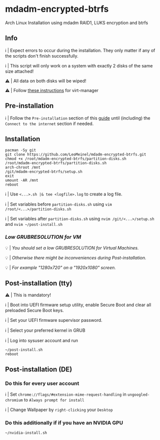 # mdadm-encrypted-btrfs

Arch Linux Installation using mdadm RAID1, LUKS encryption and btrfs

## Info

:information_source: | Expect errors to occur during the installation. They only matter if any of the scripts don't finish successfully.

:information_source: | This script will only work on a system with exactly 2 disks of the same size attached!

:warning: | All data on both disks will be wiped!

:warning: | Follow [these instructions](https://github.com/LeoMeinel/mdadm-encrypted-btrfs/blob/encrypted-boot-partition/secure_boot_virt-manager.md) for virt-manager

## Pre-installation

:information_source: | Follow the `Pre-installation` section of this [guide](https://wiki.archlinux.org/title/Installation_guide#Pre-installation) until (including) the `Connect to the internet` section if needed.

## Installation

```
pacman -Sy git
git clone https://github.com/LeoMeinel/mdadm-encrypted-btrfs.git
chmod +x /root/mdadm-encrypted-btrfs/partition-disks.sh
/root/mdadm-encrypted-btrfs/partition-disks.sh
arch-chroot /mnt
/git/mdadm-encrypted-btrfs/setup.sh
exit
umount -AR /mnt
reboot
```

:information_source: | Use `<...>.sh |& tee <logfile>.log` to create a log file.

:information_source: | Set variables before `partition-disks.sh` using `vim /root/<...>/partition-disks.sh`

:information_source: | Set variables after `partition-disks.sh` using `nvim /git/<...>/setup.sh` and `nvim ~/post-install.sh`

### *Low GRUBRESOLUTION for VM*

:bulb: | *You should set a low GRUBRESOLUTION for Virtual Machines.*

:bulb: | *Otherwise there might be inconveniences during Post-installation.*

:bulb: | *For example "1280x720" on a "1920x1080" screen.*

## Post-installation (tty)

:warning: | This is mandatory!

:information_source: | Boot into UEFI firmware setup utility, enable Secure Boot and clear all preloaded Secure Boot keys.

:information_source: | Set your UEFI firmware supervisor password.

:information_source: | Select your preferred kernel in GRUB

:information_source: | Log into sysuser account and run

```
~/post-install.sh
reboot
```

## Post-installation (DE)

### Do this for every user account

:information_source: |  Set `chrome://flags/#extension-mime-request-handling` in `ungoogled-chromium` to `Always prompt for install`

:information_source: |  Change Wallpaper by `right-clicking` your `Desktop`

### Do this additionally if if you have an NVIDIA GPU

```
~/nvidia-install.sh
```
